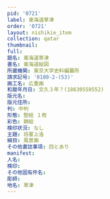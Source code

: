 ```yaml
---
pid: '0721'
label: 東海道草津
order: '0721'
layout: nishikie_item
collection: qatar
thumbnail: 
full: 
題名: 東海道草津
書名: 東海道絵図
所蔵機関: 東京大学史料編纂所
請求記号: '0180-2-(53)'
画工名: 広重画
和暦年月日: 文久３年？(18630550552)
版元名: 
版元住所: 
判: 中判
形態: 竪絵 １枚
彩色: 錦絵
検印状況: なし
主題: 将軍上洛
細目: 風景画
その他書誌事項: 四とあり
manifest: 
人名: 
検印: 
その他固有件名: 
彫師: 
地名: 草津
---
```

